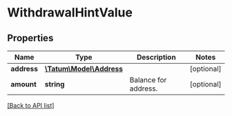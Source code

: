 # WithdrawalHintValue

## Properties

Name | Type | Description | Notes
------------ | ------------- | ------------- | -------------
**address** | [**\Tatum\Model\Address**](Address.md) |  | [optional]
**amount** | **string** | Balance for address. | [optional]

[[Back to API list]](../../README.md#api-endpoints)
